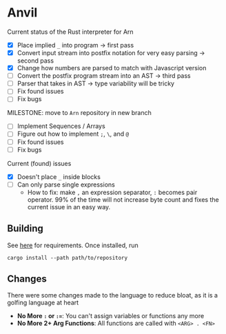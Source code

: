 # Anvil
Current status of the Rust interpreter for Arn
- [x] Place implied `_` into program -> first pass
- [x] Convert input stream into postfix notation for very easy parsing -> second pass
- [x] Change how numbers are parsed to match with Javascript version
- [ ] Convert the postfix program stream into an AST -> third pass
- [ ] Parser that takes in AST -> type variability will be tricky
- [ ] Fix found issues
- [ ] Fix bugs
 
 MILESTONE: move to `Arn` repository in new branch
- [ ] Implement Sequences / Arrays
- [ ] Figure out how to implement `;`, `\`, and `@`
- [ ] Fix found issues
- [ ] Fix bugs

Current (found) issues
- [x] Doesn't place `_` inside blocks
- [ ] Can only parse single expressions
  * How to fix: make `,` an expression separator, `:` becomes pair operator. 99% of the time will not increase byte count and fixes the current issue in an easy way.

## Building
See [here](https://docs.rs/gmp-mpfr-sys/1.4.4/gmp_mpfr_sys/index.html#building-on-gnulinux) for requirements. Once installed, run
```
cargo install --path path/to/repository
```

## Changes
There were some changes made to the language to reduce bloat, as it is a golfing language at heart
  - **No More `:` or `:=`**: You can't assign variables or functions any more
  - **No More 2+ Arg Functions**: All functions are called with `<ARG> . <FN>`
